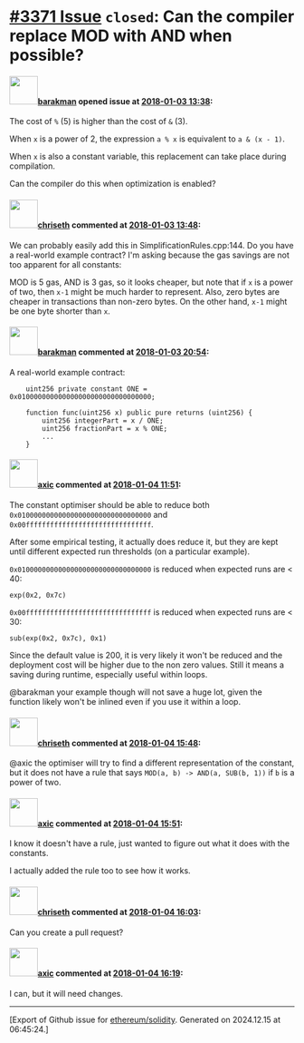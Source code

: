 # [\#3371 Issue](https://github.com/ethereum/solidity/issues/3371) `closed`: Can the compiler replace MOD with AND when possible?

#### <img src="https://avatars.githubusercontent.com/u/7003246?v=4" width="50">[barakman](https://github.com/barakman) opened issue at [2018-01-03 13:38](https://github.com/ethereum/solidity/issues/3371):

The cost of `%` (5) is higher than the cost of `&` (3).

When `x` is a power of 2, the expression `a % x` is equivalent to `a & (x - 1)`.

When `x` is also a constant variable, this replacement can take place during compilation.

Can the compiler do this when optimization is enabled?

#### <img src="https://avatars.githubusercontent.com/u/9073706?v=4" width="50">[chriseth](https://github.com/chriseth) commented at [2018-01-03 13:48](https://github.com/ethereum/solidity/issues/3371#issuecomment-355015753):

We can probably easily add this in SimplificationRules.cpp:144.
Do you have a real-world example contract? I'm asking because the gas savings are not too apparent for all constants:

MOD is 5 gas, AND is 3 gas, so it looks cheaper, but note that if `x` is a power of two, then `x-1` might be much harder to represent. Also, zero bytes are cheaper in transactions than non-zero bytes. On the other hand, `x-1` might be one byte shorter than `x`.

#### <img src="https://avatars.githubusercontent.com/u/7003246?v=4" width="50">[barakman](https://github.com/barakman) commented at [2018-01-03 20:54](https://github.com/ethereum/solidity/issues/3371#issuecomment-355124314):

A real-world example contract:

```
    uint256 private constant ONE = 0x010000000000000000000000000000000;

    function func(uint256 x) public pure returns (uint256) {
        uint256 integerPart = x / ONE;
        uint256 fractionPart = x % ONE;
        ...
    }
```

#### <img src="https://avatars.githubusercontent.com/u/20340?v=4" width="50">[axic](https://github.com/axic) commented at [2018-01-04 11:51](https://github.com/ethereum/solidity/issues/3371#issuecomment-355263718):

The constant optimiser should be able to reduce both `0x010000000000000000000000000000000` and `0x00fffffffffffffffffffffffffffffff`.

After some empirical testing, it actually does reduce it, but they are kept until different expected run thresholds (on a particular example).

`0x010000000000000000000000000000000` is reduced when expected runs are < 40:
```
exp(0x2, 0x7c)
```

`0x00fffffffffffffffffffffffffffffff` is reduced when expected runs are < 30:
```
sub(exp(0x2, 0x7c), 0x1)
```

Since the default value is 200, it is very likely it won't be reduced and the deployment cost will be higher due to the non zero values. Still it means a saving during runtime, especially useful within loops.

@barakman your example though will not save a huge lot, given the function likely won't be inlined even if you use it within a loop.

#### <img src="https://avatars.githubusercontent.com/u/9073706?v=4" width="50">[chriseth](https://github.com/chriseth) commented at [2018-01-04 15:48](https://github.com/ethereum/solidity/issues/3371#issuecomment-355316881):

@axic the optimiser will try to find a different representation of the constant, but it does not have a rule that says `MOD(a, b) -> AND(a, SUB(b, 1))` if `b` is a power of two.

#### <img src="https://avatars.githubusercontent.com/u/20340?v=4" width="50">[axic](https://github.com/axic) commented at [2018-01-04 15:51](https://github.com/ethereum/solidity/issues/3371#issuecomment-355317803):

I know it doesn't have a rule, just wanted to figure out what it does with the constants.

I actually added the rule too to see how it works.

#### <img src="https://avatars.githubusercontent.com/u/9073706?v=4" width="50">[chriseth](https://github.com/chriseth) commented at [2018-01-04 16:03](https://github.com/ethereum/solidity/issues/3371#issuecomment-355321379):

Can you create a pull request?

#### <img src="https://avatars.githubusercontent.com/u/20340?v=4" width="50">[axic](https://github.com/axic) commented at [2018-01-04 16:19](https://github.com/ethereum/solidity/issues/3371#issuecomment-355325875):

I can, but it will need changes.


-------------------------------------------------------------------------------



[Export of Github issue for [ethereum/solidity](https://github.com/ethereum/solidity). Generated on 2024.12.15 at 06:45:24.]
